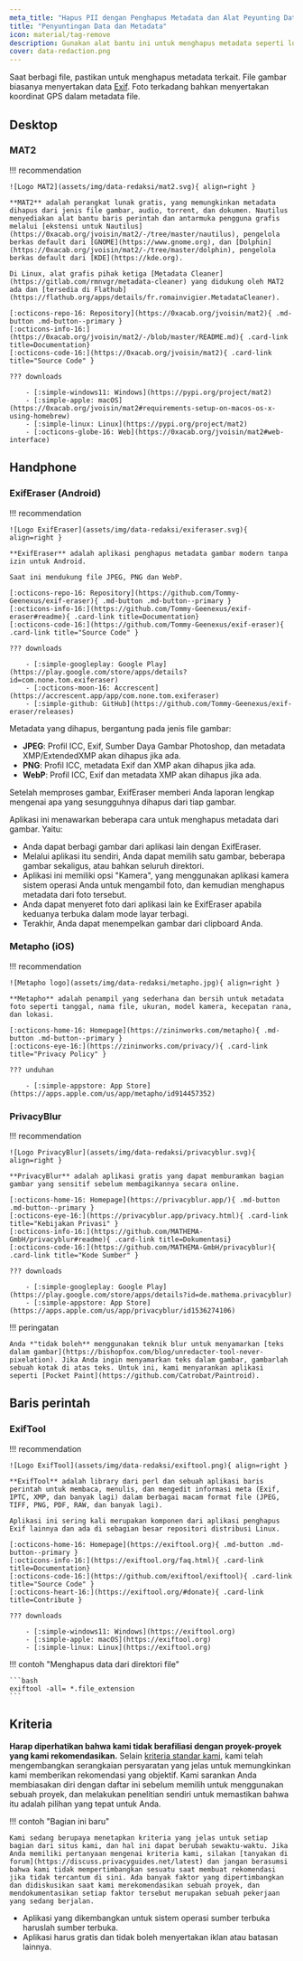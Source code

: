 ```yaml
---
meta_title: "Hapus PII dengan Penghapus Metadata dan Alat Peyunting Data - Privacy Guides"
title: "Penyuntingan Data dan Metadata"
icon: material/tag-remove
description: Gunakan alat bantu ini untuk menghapus metadata seperti lokasi GPS dan informasi identifikasi lainnya dari foto dan file yang Anda bagikan.
cover: data-redaction.png
---
```


Saat berbagi file, pastikan untuk menghapus metadata terkait. File gambar biasanya menyertakan data [Exif](https://en.wikipedia.org/wiki/Exif). Foto terkadang bahkan menyertakan koordinat GPS dalam metadata file.

## Desktop

### MAT2

!!! recommendation

    ![Logo MAT2](assets/img/data-redaksi/mat2.svg){ align=right }
    
    **MAT2** adalah perangkat lunak gratis, yang memungkinkan metadata dihapus dari jenis file gambar, audio, torrent, dan dokumen. Nautilus menyediakan alat bantu baris perintah dan antarmuka pengguna grafis melalui [ekstensi untuk Nautilus] (https://0xacab.org/jvoisin/mat2/-/tree/master/nautilus), pengelola berkas default dari [GNOME](https://www.gnome.org), dan [Dolphin](https://0xacab.org/jvoisin/mat2/-/tree/master/dolphin), pengelola berkas default dari [KDE](https://kde.org).
    
    Di Linux, alat grafis pihak ketiga [Metadata Cleaner] (https://gitlab.com/rmnvgr/metadata-cleaner) yang didukung oleh MAT2 ada dan [tersedia di Flathub] (https://flathub.org/apps/details/fr.romainvigier.MetadataCleaner).
    
    [:octicons-repo-16: Repository](https://0xacab.org/jvoisin/mat2){ .md-button .md-button--primary }
    [:octicons-info-16:](https://0xacab.org/jvoisin/mat2/-/blob/master/README.md){ .card-link title=Documentation}
    [:octicons-code-16:](https://0xacab.org/jvoisin/mat2){ .card-link title="Source Code" }
    
    ??? downloads
    
        - [:simple-windows11: Windows](https://pypi.org/project/mat2)
        - [:simple-apple: macOS](https://0xacab.org/jvoisin/mat2#requirements-setup-on-macos-os-x-using-homebrew)
        - [:simple-linux: Linux](https://pypi.org/project/mat2)
        - [:octicons-globe-16: Web](https://0xacab.org/jvoisin/mat2#web-interface)

## Handphone

### ExifEraser (Android)

!!! recommendation

    ![Logo ExifEraser](assets/img/data-redaksi/exiferaser.svg){ align=right }
    
    **ExifEraser** adalah aplikasi penghapus metadata gambar modern tanpa izin untuk Android.
    
    Saat ini mendukung file JPEG, PNG dan WebP.
    
    [:octicons-repo-16: Repository](https://github.com/Tommy-Geenexus/exif-eraser){ .md-button .md-button--primary }
    [:octicons-info-16:](https://github.com/Tommy-Geenexus/exif-eraser#readme){ .card-link title=Documentation}
    [:octicons-code-16:](https://github.com/Tommy-Geenexus/exif-eraser){ .card-link title="Source Code" }
    
    ??? downloads
    
        - [:simple-googleplay: Google Play](https://play.google.com/store/apps/details?id=com.none.tom.exiferaser)
        - [:octicons-moon-16: Accrescent](https://accrescent.app/app/com.none.tom.exiferaser)
        - [:simple-github: GitHub](https://github.com/Tommy-Geenexus/exif-eraser/releases)

Metadata yang dihapus, bergantung pada jenis file gambar:

* **JPEG**: Profil ICC, Exif, Sumber Daya Gambar Photoshop, dan metadata XMP/ExtendedXMP akan dihapus jika ada.
* **PNG**: Profil ICC, metadata Exif dan XMP akan dihapus jika ada.
* **WebP**: Profil ICC, Exif dan metadata XMP akan dihapus jika ada.

Setelah memproses gambar, ExifEraser memberi Anda laporan lengkap mengenai apa yang sesungguhnya dihapus dari tiap gambar.

Aplikasi ini menawarkan beberapa cara untuk menghapus metadata dari gambar. Yaitu:

* Anda dapat berbagi gambar dari aplikasi lain dengan ExifEraser.
* Melalui aplikasi itu sendiri, Anda dapat memilih satu gambar, beberapa gambar sekaligus, atau bahkan seluruh direktori.
* Aplikasi ini memiliki opsi "Kamera", yang menggunakan aplikasi kamera sistem operasi Anda untuk mengambil foto, dan kemudian menghapus metadata dari foto tersebut.
* Anda dapat menyeret foto dari aplikasi lain ke ExifEraser apabila keduanya terbuka dalam mode layar terbagi.
* Terakhir, Anda dapat menempelkan gambar dari clipboard Anda.

### Metapho (iOS)

!!! recommendation

    ![Metapho logo](assets/img/data-redaksi/metapho.jpg){ align=right }
    
    **Metapho** adalah penampil yang sederhana dan bersih untuk metadata foto seperti tanggal, nama file, ukuran, model kamera, kecepatan rana, dan lokasi.
    
    [:octicons-home-16: Homepage](https://zininworks.com/metapho){ .md-button .md-button--primary }
    [:octicons-eye-16:](https://zininworks.com/privacy/){ .card-link title="Privacy Policy" }
    
    ??? unduhan
    
        - [:simple-appstore: App Store](https://apps.apple.com/us/app/metapho/id914457352)

### PrivacyBlur

!!! recommendation

    ![Logo PrivacyBlur](assets/img/data-redaksi/privacyblur.svg){ align=right }
    
    **PrivacyBlur** adalah aplikasi gratis yang dapat memburamkan bagian gambar yang sensitif sebelum membagikannya secara online.
    
    [:octicons-home-16: Homepage](https://privacyblur.app/){ .md-button .md-button--primary }
    [:octicons-eye-16:](https://privacyblur.app/privacy.html){ .card-link title="Kebijakan Privasi" }
    [:octicons-info-16:](https://github.com/MATHEMA-GmbH/privacyblur#readme){ .card-link title=Dokumentasi}
    [:octicons-code-16:](https://github.com/MATHEMA-GmbH/privacyblur){ .card-link title="Kode Sumber" }
    
    ??? downloads
    
        - [:simple-googleplay: Google Play](https://play.google.com/store/apps/details?id=de.mathema.privacyblur)
        - [:simple-appstore: App Store](https://apps.apple.com/us/app/privacyblur/id1536274106)

!!! peringatan

    Anda *"tidak boleh** menggunakan teknik blur untuk menyamarkan [teks dalam gambar](https://bishopfox.com/blog/unredacter-tool-never-pixelation). Jika Anda ingin menyamarkan teks dalam gambar, gambarlah sebuah kotak di atas teks. Untuk ini, kami menyarankan aplikasi seperti [Pocket Paint](https://github.com/Catrobat/Paintroid).

## Baris perintah

### ExifTool

!!! recommendation

    ![Logo ExifTool](assets/img/data-redaksi/exiftool.png){ align=right }
    
    **ExifTool** adalah library dari perl dan sebuah aplikasi baris perintah untuk membaca, menulis, dan mengedit informasi meta (Exif, IPTC, XMP, dan banyak lagi) dalam berbagai macam format file (JPEG, TIFF, PNG, PDF, RAW, dan banyak lagi).
    
    Aplikasi ini sering kali merupakan komponen dari aplikasi penghapus Exif lainnya dan ada di sebagian besar repositori distribusi Linux.
    
    [:octicons-home-16: Homepage](https://exiftool.org){ .md-button .md-button--primary }
    [:octicons-info-16:](https://exiftool.org/faq.html){ .card-link title=Documentation}
    [:octicons-code-16:](https://github.com/exiftool/exiftool){ .card-link title="Source Code" }
    [:octicons-heart-16:](https://exiftool.org/#donate){ .card-link title=Contribute }
    
    ??? downloads
    
        - [:simple-windows11: Windows](https://exiftool.org)
        - [:simple-apple: macOS](https://exiftool.org)
        - [:simple-linux: Linux](https://exiftool.org)

!!! contoh "Menghapus data dari direktori file"

    ```bash
    exiftool -all= *.file_extension
    ```

## Kriteria

**Harap diperhatikan bahwa kami tidak berafiliasi dengan proyek-proyek yang kami rekomendasikan.** Selain [kriteria standar kami](about/criteria.md), kami telah mengembangkan serangkaian persyaratan yang jelas untuk memungkinkan kami memberikan rekomendasi yang objektif. Kami sarankan Anda membiasakan diri dengan daftar ini sebelum memilih untuk menggunakan sebuah proyek, dan melakukan penelitian sendiri untuk memastikan bahwa itu adalah pilihan yang tepat untuk Anda.

!!! contoh "Bagian ini baru"

    Kami sedang berupaya menetapkan kriteria yang jelas untuk setiap bagian dari situs kami, dan hal ini dapat berubah sewaktu-waktu. Jika Anda memiliki pertanyaan mengenai kriteria kami, silakan [tanyakan di forum](https://discuss.privacyguides.net/latest) dan jangan berasumsi bahwa kami tidak mempertimbangkan sesuatu saat membuat rekomendasi jika tidak tercantum di sini. Ada banyak faktor yang dipertimbangkan dan didiskusikan saat kami merekomendasikan sebuah proyek, dan mendokumentasikan setiap faktor tersebut merupakan sebuah pekerjaan yang sedang berjalan.

- Aplikasi yang dikembangkan untuk sistem operasi sumber terbuka haruslah sumber terbuka.
- Aplikasi harus gratis dan tidak boleh menyertakan iklan atau batasan lainnya.
